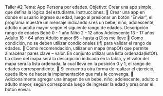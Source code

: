 Taller #2
Tema:
App Persona por edades.
Objetivo:
Crear una app simple, que defina la lógica del estudiante.
Instrucciones:
 Crear una app en donde el usuario ingrese su edad, luego al presionar un
botón “Enviar”, el programa muestre un mensaje indicando si es un bebe, niño,
adolescente, adulto o adulto mayor según el siguiente rango de edades.
Descripción rango de edades
Bebé 0 - 1 año
Niño 2 - 12 años
Adolescente 13 - 17 años
Adulto 18 - 64 años
Adulto mayor 65 – hasta q Dios me lleve
 Como condición, no se deben utilizar condicionales (if) para validar el rango de
edades.
 Como recomendación, utilizar un mapa (mapOf) que permite almacenar pares
clave – valor. En conjunto utilizar una lista ordenada(listOf). La clave del mapa
será la descripción indicada en la tabla, y el valor del mapa será la lista
ordenada, la cual lleva en la posición 0 y 1, el rango de edades
correspondiente.
 Si encuentra otra forma de realizar el ejercicio, queda libre de hacer la
implementación que más le convenga.
 Adicionalmente agregar una imagen de un bebe, niño, adolescente, adulto o
adulto mayor, según corresponda luego de ingresar la edad y presionar el
botón enviar.
